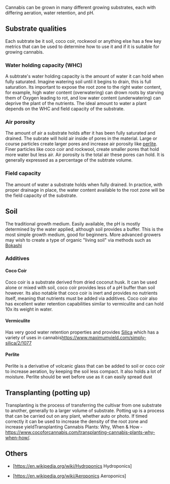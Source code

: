 Cannabis can be grown in many different growing substrates, each with differing aeration, water retention, and pH.

## Substrate qualities
Each subtrate be it soil, coco coir, rockwool or anything else has a few key metrics that can be used to determine how to use it and if it is suitable for growing cannabis. 

### Water holding capacity (WHC)
A subtrate's water holding capacity is the amount of water it can hold when fully saturated. Imagine watering soil until it begins to drain, this is full saturation. Its important to expose the root zone to the right water content, for example, high water content (overwatering) can drown roots by starving them of Oxygen leading to rot, and low water content (underwatering) can deprive the plant of the nutrients. The ideal amount to water a plant depends on the WHC and field capacity of the substrate.

### Air porosity
The amount of air a substrate holds after it has been fully saturated and drained. The subrate will hold air inside of pores in the material. Large or course particles create larger pores and increase air porosity like [perlite](/Growing_mediums#perlite). Finer particles like coco coir and rockwool, create smaller pores that hold more water but less air. Air porosity is the total air these pores can hold. It is generally expressed as a percentage of the subtrate volume.

### Field capacity
The amount of water a substrate holds when fully drained. In practice, with proper drainage in place, the water content available to the root zone will be the field capacity of the substrate.

## Soil
The traditional growth medium. Easily available, the pH is mostly determined by the water applied, although soil provides a buffer. This is the most simple growth medium, good for beginners.
More advanced growers may wish to create a type of organic  "living soil" via methods such as [Bokashi](https://en.wikipedia.org/wiki/Bokashi_(horticulture))

### Additives
#### Coco Coir 
Coco coir is a substrate derived from dried coconut husk. It can be used alone or mixed with soil, coco coir provides less of a pH buffer than soil however. Its also notable that coco coir is inert and provides no nutrients itself, meaning that nutrients must be added via additives. Coco coir also has excellent water retention capabilities similar to vermiculite and can hold 10x its weight in water. 
#### Vermiculite
Has very good water retention properties and provides [Silica](/Nutrients#silica) which has a variety of uses in cannabis<ref>https://www.maximumyield.com/simply-silica/2/1077</ref>

#### Perlite
Perlite is a derivative of volcanic glass that can be added to soil or coco coir to increase aeration, by keeping the soil less compact. It also holds a lot of moisture. Perlite should be wet before use as it can easily spread dust

## Transplanting (potting up)
Transplanting is the process of transferring the cultivar from one substrate to another, generally to a larger volume of substrate. Potting up is a process that can be carried out on any plant, whether auto or photo. If timed correctly it can be used to increase the density of the root zone and increase yield<ref>Transplanting Cannabis Plants: Why, When & How - https://www.cocoforcannabis.com/transplanting-cannabis-plants-why-when-how/</ref>.

## Others

* [https://en.wikipedia.org/wiki/Hydroponics Hydroponics]

* [https://en.wikipedia.org/wiki/Aeroponics Aeroponics]
